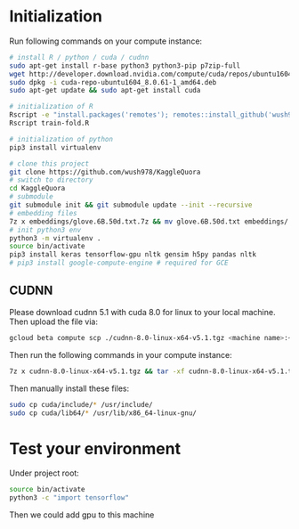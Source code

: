 # Initialization

Run following commands on your compute instance:

```sh
# install R / python / cuda / cudnn
sudo apt-get install r-base python3 python3-pip p7zip-full
wget http://developer.download.nvidia.com/compute/cuda/repos/ubuntu1604/x86_64/cuda-repo-ubuntu1604_8.0.61-1_amd64.deb
sudo dpkg -i cuda-repo-ubuntu1604_8.0.61-1_amd64.deb
sudo apt-get update && sudo apt-get install cuda

# initialization of R
Rscript -e "install.packages('remotes'); remotes::install_github('wush978/pvm'); pvm::import.packages()"
Rscript train-fold.R

# initialization of python
pip3 install virtualenv

# clone this project
git clone https://github.com/wush978/KaggleQuora
# switch to directory
cd KaggleQuora
# submodule
git submodule init && git submodule update --init --recursive
# embedding files
7z x embeddings/glove.6B.50d.txt.7z && mv glove.6B.50d.txt embeddings/
# init python3 env
python3 -m virtualenv .
source bin/activate
pip3 install keras tensorflow-gpu nltk gensim h5py pandas nltk
# pip3 install google-compute-engine # required for GCE
```

## CUDNN

Please download cudnn 5.1 with cuda 8.0 for linux to your local machine. Then upload the file via:

```sh
gcloud beta compute scp ./cudnn-8.0-linux-x64-v5.1.tgz <machine name>:~/
```

Then run the following commands in your compute instance:

```sh
7z x cudnn-8.0-linux-x64-v5.1.tgz && tar -xf cudnn-8.0-linux-x64-v5.1.tar
```

Then manually install these files:

```sh
sudo cp cuda/include/* /usr/include/
sudo cp cuda/lib64/* /usr/lib/x86_64-linux-gnu/
```

# Test your environment

Under project root:

```sh
source bin/activate
python3 -c "import tensorflow"
```

Then we could add gpu to this machine
